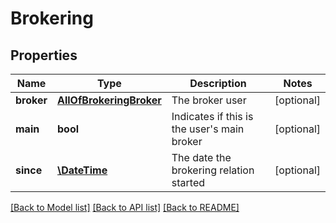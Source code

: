 # Brokering

## Properties
Name | Type | Description | Notes
------------ | ------------- | ------------- | -------------
**broker** | [**AllOfBrokeringBroker**](AllOfBrokeringBroker.md) | The broker user | [optional] 
**main** | **bool** | Indicates if this is the user&#x27;s main broker | [optional] 
**since** | [**\DateTime**](\DateTime.md) | The date the brokering relation started | [optional] 

[[Back to Model list]](../../README.md#documentation-for-models) [[Back to API list]](../../README.md#documentation-for-api-endpoints) [[Back to README]](../../README.md)

